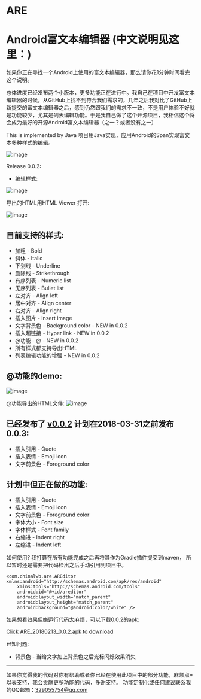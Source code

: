 # ARE
Android富文本编辑器 (中文说明见这里：)
===================

如果你正在寻找一个Android上使用的富文本编辑器，那么请你花1分钟时间看完这个说明。

总体进度已经发布两个小版本，更多功能正在进行中。我自己在项目中开发富文本编辑器的时候，从GitHub上找不到符合我们需求的，几年之后我对比了GitHub上新提交的富文本编辑器之后，感到仍然跟我们的需求不一致，不是用户体验不好就是功能较少，尤其是列表编辑功能。于是我自己做了这个开源项目，我相信这个将会成为最好的开源Android富文本编辑器（之一？或者没有之一）

This is implemented by Java
项目用Java实现，应用Android的Span实现富文本多种样式的编辑。

 ![image](https://github.com/chinalwb/are/blob/master/ARE/demo/demo3.gif)
 
Release 0.0.2:
* 编辑样式:

 ![image](https://github.com/chinalwb/are/blob/master/ARE/demo/ARE_editing.png)

 导出的HTML用HTML Viewer 打开:

 ![image](https://github.com/chinalwb/are/blob/master/ARE/demo/HTMLViewer.png)

目前支持的样式:
------------------
* 加粗 - Bold
* 斜体 - Italic
* 下划线 - Underline
* 删除线 - Strikethrough
* 有序列表 - Numeric list
* 无序列表 - Bullet list
* 左对齐 - Align left
* 居中对齐 - Align center
* 右对齐 - Align right
* 插入图片 - Insert image
* 文字背景色 - Background color - NEW in 0.0.2
* 插入超链接 - Hyper link - NEW in 0.0.2
* @功能 - @ - NEW in 0.0.2
* 所有样式都支持导出HTML
* 列表编辑功能的增强 - NEW in 0.0.2

@功能的demo:
-----------------
 ![image](https://github.com/chinalwb/are/blob/master/ARE/demo/at_demo.gif)
 
@功能导出的HTML文件:
 ![image](https://github.com/chinalwb/are/blob/master/ARE/demo/at_demo_html.png)


已经发布了 [v0.0.2](https://github.com/chinalwb/are/releases/tag/v0.0.2) 计划在2018-03-31之前发布0.0.3:
-----------------

* 插入引用 - Quote
* 插入表情 - Emoji icon
* 文字前景色 - Foreground color

计划中但正在做的功能:
-----------------
* 插入引用 - Quote
* 插入表情 - Emoji icon
* 文字前景色 - Foreground color
* 字体大小 - Font size
* 字体样式 - Font family
* 右缩进 - Indent right
* 左缩进 - Indent left


如何使用?
我打算在所有功能完成之后再将其作为Gradle插件提交到maven， 所以暂时还是需要把代码检出之后手动引用到项目中。
```
<com.chinalwb.are.AREditor xmlns:android="http://schemas.android.com/apk/res/android"
    xmlns:tools="http://schemas.android.com/tools"
    android:id="@+id/areditor"
    android:layout_width="match_parent"
    android:layout_height="match_parent"
    android:background="@android:color/white" />
```
如果想看效果但嫌运行代码太麻烦，可以下载0.0.2的apk:

[Click ARE_20180213_0.0.2.apk to download](https://github.com/chinalwb/Android-Rich-text-Editor/releases/download/v0.0.2/ARE_20180213_0.0.2.apk)

已知问题:
* 背景色 - 当给文字加上背景色之后光标闪烁效果消失

-------------------
如果你觉得我的代码对你有帮助或者你已经在使用此项目中的部分功能，麻烦点※以表支持，我会贡献更多功能的代码，多谢支持。
功能定制化或任何建议联系我的QQ邮箱：329055754@qq.com
